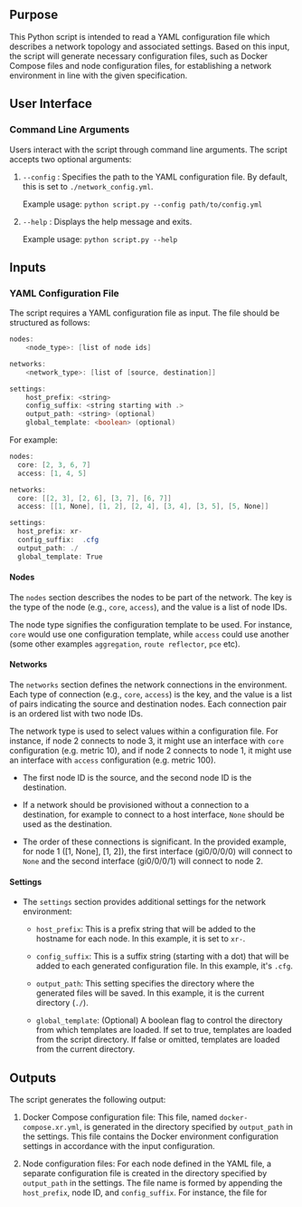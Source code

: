 Purpose
-------

This Python script is intended to read a YAML configuration file which describes a network topology and associated settings. Based on this input, the script will generate necessary configuration files, such as Docker Compose files and node configuration files, for establishing a network environment in line with the given specification.

User Interface
--------------

### Command Line Arguments

Users interact with the script through command line arguments. The script accepts two optional arguments:

1.  `--config` : Specifies the path to the YAML configuration file. By default, this is set to `./network_config.yml`.
    
    Example usage: `python script.py --config path/to/config.yml`
    
2.  `--help` : Displays the help message and exits.
    
    Example usage: `python script.py --help`
    

Inputs
------

### YAML Configuration File

The script requires a YAML configuration file as input. The file should be structured as follows:

```java
nodes:
    <node_type>: [list of node ids]

networks:
    <network_type>: [list of [source, destination]]

settings:
    host_prefix: <string>
    config_suffix: <string starting with .>
    output_path: <string> (optional)
    global_template: <boolean> (optional)
```

For example:

```java
nodes:
  core: [2, 3, 6, 7]
  access: [1, 4, 5]

networks:
  core: [[2, 3], [2, 6], [3, 7], [6, 7]]
  access: [[1, None], [1, 2], [2, 4], [3, 4], [3, 5], [5, None]]

settings:
  host_prefix: xr-
  config_suffix:  .cfg
  output_path: ./
  global_template: True
```

#### Nodes

The `nodes` section describes the nodes to be part of the network. The key is the type of the node (e.g., `core`, `access`), and the value is a list of node IDs.

The node type signifies the configuration template to be used. For instance, `core` would use one configuration template, while `access` could use another (some other examples `aggregation`, `route reflector`, `pce` etc).

#### Networks

The `networks` section defines the network connections in the environment. Each type of connection (e.g., `core`, `access`) is the key, and the value is a list of pairs indicating the source and destination nodes. Each connection pair is an ordered list with two node IDs.

The network type is used to select values within a configuration file. For instance, if node 2 connects to node 3, it might use an interface with `core` configuration (e.g. metric 10), and if node 2 connects to node 1, it might use an interface with `access` configuration (e.g. metric 100).

*   The first node ID is the source, and the second node ID is the destination.
    
*   If a network should be provisioned without a connection to a destination, for example to connect to a host interface, `None` should be used as the destination.
    
*   The order of these connections is significant. In the provided example, for node 1 (\[1, None\], \[1, 2\]), the first interface (gi0/0/0/0) will connect to `None` and the second interface (gi0/0/0/1) will connect to node 2.
    

#### Settings

*   The `settings` section provides additional settings for the network environment:
    
    *   `host_prefix`: This is a prefix string that will be added to the hostname for each node. In this example, it is set to `xr-`.
        
    *   `config_suffix`: This is a suffix string (starting with a dot) that will be added to each generated configuration file. In this example, it's `.cfg`.
        
    *   `output_path`: This setting specifies the directory where the generated files will be saved. In this example, it is the current directory (`./`).
        
    *   `global_template`: (Optional) A boolean flag to control the directory from which templates are loaded. If set to true, templates are loaded from the script directory. If false or omitted, templates are loaded from the current directory.
        

Outputs
-------

The script generates the following output:

1.  Docker Compose configuration file: This file, named `docker-compose.xr.yml`, is generated in the directory specified by `output_path` in the settings. This file contains the Docker environment configuration settings in accordance with the input configuration.
    
2.  Node configuration files: For each node defined in the YAML file, a separate configuration file is created in the directory specified by `output_path` in the settings. The file name is formed by appending the `host_prefix`, node ID, and `config_suffix`. For instance, the file for